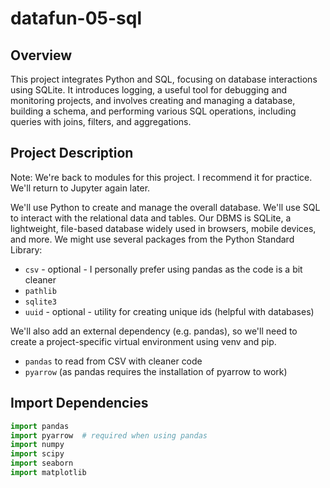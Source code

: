 # datafun-05-sql

## Overview
This project integrates Python and SQL, focusing on database interactions using SQLite. It introduces logging, a useful tool for debugging and monitoring projects, and involves creating and managing a database, building a schema, and performing various SQL operations, including queries with joins, filters, and aggregations.

## Project Description
Note: We're back to modules for this project. I recommend it for practice. We'll return to Jupyter again later.

We'll use Python to create and manage the overall database. 
We'll use SQL to interact with the relational data and tables. 
Our DBMS is SQLite, a lightweight, file-based database widely used in browsers, mobile devices, and more. 
We might use several packages from the Python Standard Library:
- `csv` - optional - I personally prefer using pandas as the code is a bit cleaner
- `pathlib`
- `sqlite3`
- `uuid` - optional - utility for creating unique ids (helpful with databases)

We'll also add an external dependency (e.g. pandas), so we'll need to create a project-specific virtual environment using venv and pip. 
- `pandas` to read from CSV with cleaner code
- `pyarrow` (as pandas requires the installation of pyarrow to work)

## Import Dependencies
```python
import pandas
import pyarrow  # required when using pandas
import numpy
import scipy
import seaborn
import matplotlib